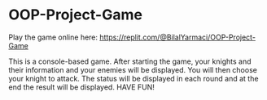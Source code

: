 # OOP-Project-Game
Play the game online here: https://replit.com/@BilalYarmaci/OOP-Project-Game

This is a console-based game.
After starting the game, your knights and their information and your enemies will be displayed.
You will then choose your knight to attack. The status will be displayed in each round and at the end the result will be displayed.
HAVE FUN!
